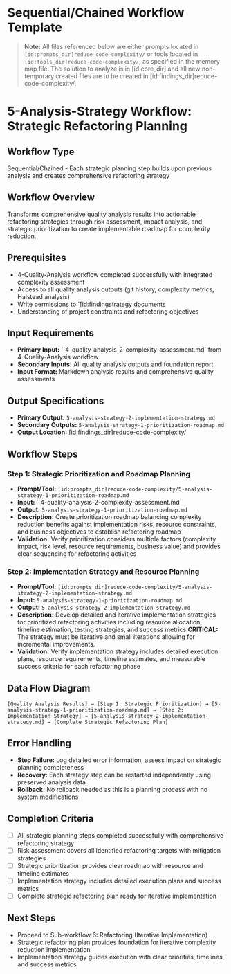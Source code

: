 # Sequential/Chained Workflow Template

> **Note:** All files referenced below are either prompts located in `[id:prompts_dir]reduce-code-complexity/` or tools located in `[id:tools_dir]reduce-code-complexity/`, as specified in the memory map file.
> The solution to analyze is in [id:core_dir] and all new non-temporary created files are to be created in [id:findings_dir]reduce-code-complexity/.

# 5-Analysis-Strategy Workflow: Strategic Refactoring Planning

## Workflow Type
Sequential/Chained - Each strategic planning step builds upon previous analysis and creates comprehensive refactoring strategy

## Workflow Overview
Transforms comprehensive quality analysis results into actionable refactoring strategies through risk assessment, impact analysis, and strategic prioritization to create implementable roadmap for complexity reduction.

## Prerequisites
- 4-Quality-Analysis workflow completed successfully with integrated complexity assessment
- Access to all quality analysis outputs (git history, complexity metrics, Halstead analysis)
- Write permissions to `[id:findingstrategy documents
- Understanding of project constraints and refactoring objectives

## Input Requirements
- **Primary Input:** ``4-quality-analysis-2-complexity-assessment.md` from 4-Quality-Analysis workflow
- **Secondary Inputs:** All quality analysis outputs and foundation report
- **Input Format:** Markdown analysis results and comprehensive quality assessments

## Output Specifications
- **Primary Output:** `5-analysis-strategy-2-implementation-strategy.md`
- **Secondary Outputs:** `5-analysis-strategy-1-prioritization-roadmap.md`
- **Output Location:** [id:findings_dir]reduce-code-complexity/

## Workflow Steps

### Step 1: Strategic Prioritization and Roadmap Planning
- **Prompt/Tool:** `[id:prompts_dir]reduce-code-complexity/5-analysis-strategy-1-prioritization-roadmap.md`
- **Input:** ``4-quality-analysis-2-complexity-assessment.md`
- **Output:** `5-analysis-strategy-1-prioritization-roadmap.md`
- **Description:** Create  prioritization roadmap balancing complexity reduction benefits against implementation risks, resource constraints, and business objectives to establish refactoring roadmap
- **Validation:** Verify prioritization considers multiple factors (complexity impact, risk level, resource requirements, business value) and provides clear sequencing for refactoring activities

### Step 2: Implementation Strategy and Resource Planning
- **Prompt/Tool:** `[id:prompts_dir]reduce-code-complexity/5-analysis-strategy-2-implementation-strategy.md`
- **Input:** `5-analysis-strategy-1-prioritization-roadmap.md`
- **Output:** `5-analysis-strategy-2-implementation-strategy.md`
- **Description:** Develop detailed and iterative implementation strategies for prioritized refactoring activities including resource allocation, timeline estimation, testing strategies, and success metrics
**CRITICAL:** The strategy must be iterative and small iterations allowing for incremental improvements.
- **Validation:** Verify implementation strategy includes detailed execution plans, resource requirements, timeline estimates, and measurable success criteria for each refactoring phase

## Data Flow Diagram
```
[Quality Analysis Results] → [Step 1: Strategic Prioritization] → [5-analysis-strategy-1-prioritization-roadmap.md] → [Step 2: Implementation Strategy] → [5-analysis-strategy-2-implementation-strategy.md] → [Complete Strategic Refactoring Plan]
```

## Error Handling
- **Step Failure:** Log detailed error information, assess impact on strategic planning completeness
- **Recovery:** Each strategy step can be restarted independently using preserved analysis data
- **Rollback:** No rollback needed as this is a planning process with no system modifications

## Completion Criteria
- [ ] All strategic planning steps completed successfully with comprehensive refactoring strategy
- [ ] Risk assessment covers all identified refactoring targets with mitigation strategies
- [ ] Strategic prioritization provides clear roadmap with resource and timeline estimates
- [ ] Implementation strategy includes detailed execution plans and success metrics
- [ ] Complete strategic refactoring plan ready for iterative implementation

## Next Steps
- Proceed to Sub-workflow 6: Refactoring (Iterative Implementation)
- Strategic refactoring plan provides foundation for iterative complexity reduction implementation
- Implementation strategy guides execution with clear priorities, timelines, and success metrics
